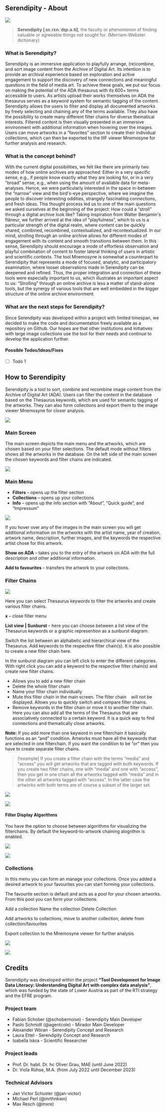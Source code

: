 ## Serendipity - About


![](public/assets/b9728ca2a1ced8880d9606011bab2a56.png)

> **Serendipity [ˌsɛ.rɛn.ˈdɪp.ə.ti]**, the faculty or phenomenon of finding valuable or agreeable things not sought for. (Merriam-Webster dictionary)

### What is Serendipity?

Serendipity is an immersive application to playfully arrange, (re)combine, and sort image content from the Archive of Digital Art. Its intention is to provide an archival experience based on exploration and active engagement to support the discovery of new connections and meaningful questions in the field of media art. To achieve these goals, we put our focus on making the potential of the ADA thesaurus with its 600+ terms accessible to users. As artists upload their works themselves on ADA the thesaurus serves as a keyword system for semantic tagging of the content. Serendipity allows the users to filter and display all documented artworks by freely selecting and chaining any of the terms available. They also have the possibility to create many different filter chains for diverse thematical interests. Filtered content is then visually presented in an immersive environment with additional information when hovering over the images. Users can move artworks in a “favorites” section to create their individual collections, which can then be exported to the IIIF viewer Mnemosyne for further analysis and research.

### What is the concept behind?

With the current digital possibilities, we felt like there are primarily two modes of how online archives are approached: Either in a very specific sense, e.g., if people know exactly what they are looking for, or in a very “broad” sense, e.g., when using the amount of available data for meta-analyses. Hence, we were particularly interested in the space in-between the “narrow” view and the bird's-eye perspective, where we imagine the people to discover interesting oddities, strangely fascinating connections, and fresh ideas. This thought process led us to one of the main questions we asked ourselves at the beginning of the project: How could a “stroll” through a digital archive look like? Taking inspiration from Walter Benjamin's flâneur, we further arrived at the idea of “playfulness”, which to us is a particular strength of the digital realm, where content can be quickly shared, combined, recombined, contextualized, and recontextualized. In our mind, strolling through an online archive allows for different modes of engagement with its content and smooth transitions between them. In this sense, Serendipity should encourage a mode of effortless observation and playful combination of content to foster lateral thinking of users in artistic and scientific contexts. The tool Mnemosyne is somewhat a counterpart to Serendipity that represents a mode of focused, analytic, and participatory examination, where looser observations made in Serendipity can be deepened and refined. Thus, the proper integration and connection of these tools were especially important to us, which illustrates an important aspect to us: “Strolling” through an online archive is less a matter of stand-alone tools, but the synergy of various tools that are well embedded in the bigger structure of the online archive environment.

### What are the next steps for Serendipity?

Since Serendipity was developed within a project with limited timespan, we decided to make the code and documentation freely available as a repository on Github. Our hopes are that other institutions and initiatives with large image collections use the tool for their needs and continue to develop the application further. 

#### Possible Todos/Ideas/Fixes

- [ ] Todo 1

## How to Serendipity

Serendipity is a tool to sort, combine and recombine image content from the Archive of Digital Art (ADA). Users can filter the content in the database based on the Thesaurus keywords, which are used for semantic tagging of the artworks. They can also form collections and export them to the image viewer Mnemosyne for closer analysis.


![](public/assets/5e5446971184f8acc94b181e46125ba8.png)

### Main Screen

The main screen depicts the main menu and the artworks, which are chosen based on your filter selections. The default mode without filters shows all the artworks in the database. On the left side of the main screen the chosen keywords and filter chains are indicated.


![](public/assets/bdee34601f228a28daa3f9abca09a5d2.png)


### Main Menu

- **Filters** – opens up the filter section
- **Collections** – opens up your collections
- **Info** – opens up the info section with “About”, “Quick guide”, and “Impressum”


![](public/assets/44d4f10cbbe172289cc210292a1c8df5.png)


If you hover over any of the images in the main screen you will get additional information on the artworks with the artist name, year of creation, artwork name, description, further images, and the keywords the respective artist chose for this artwork.

**Show on ADA** – takes you to the entry of the artwork on ADA with the full description and other additional information.

**Add to favourites** – transfers the artwork to your collections.

### Filter Chains


![](public/assets/33615f25d59ab2f06d2e6fc025534708.png)


Here you can select Thesaurus keywords to filter the artworks and create various filter chains.

**x** – close filter menu

**List view | Sunburst** – here you can choose between a list view of the Thesaurus keywords or a graphic represention as a sunburst diagram.

Switch the list between an alphabetic and hierarchical view of the Thesaurus.
Add keywords to the respective filter chain(s). It is also possible to create a new filter chain here.

In the sunburst diagram you can left click to enter the different categories. With right click you can add a keyword to the respective filter chain(s) and create new filter chains.

- Allows you to add a new filter chain
- Delete the whole filter chain
- Name your filter chain individually
- Mute this filter chain in the main screen. The filter chain    will not be displayed. Allows you to quickly switch and compare filter chains.
- Remove keywords in the filter chain or move it to another filter chain. Here you can also add all the terms of the Thesaurus that are associatively connected to a certain keyword. It is a quick way to find connections and thematically close artworks.

**Note:** If you add more than one keyword in one filterchain it basically functions as an “and” condition. Artworks must have all the keywords that are selected in one filterchain. If you want the condition to be “or” then you have to create separate filter chains. 

> [!example]
> If you create a filter chain with the terms “media” and “access” you will get artworks that are tagged with both keywords. If you create two filter chains, one with “media” and one with “access”, then you get in one chain all the artworks tagged with “media” and in the other all artworks tagged with “access”. In the latter case the artworks with both terms are of course a subset of the larger set.

![](public/assets/555442507bfd34c42c6c9f48de5e8bd6.png)

![](public/assets/fc1d1b4338f88caaec0c8bc6d001f98a.png)


#### Filter Display Algorithms

You have the option to choose between algorithms for visualizing the filterchains. By default the keyword-to-artwork chaining alogrithm is enabled.


![](public/assets/1d1e8fc1f53fffdbc3c3c9e52dd560f9.png)

![](public/assets/e983220090102d74435c8f58a11aef5c.png)


### Collections 

In this menu you can form an manage your collections. Once you added a desired artwork to your favourites you can start forming your collections.

The favourite section is default and acts as a pool for your chosen artworks. From this pool you can form your collections.

Add a collection
Name the collection
Delete Collection

Add artworks to collections, move to another collection, delete from collection/favourites

Export collection to the Mnemosyne viewer for further analysis

![](public/assets/f22828562ae342b6c1c9f17888cda843.png)

![](public/assets/59cc2da5878139b6fffab293363aa43a.png)


## Credits

Serendipity was developed within the project **“Tool Development for Image Data Literacy: Understanding Digital Art with complex data analysis”**, which was funded by the state of Lower Austria as part of the RTI strategy and the EFRE program.


### Project team

- Fabian Schober (@schobernoise) - Serendipity Main Developer
- Paolo Schmidt (@agentcole) - Mirador Main Developer
- Alexander Wöran - Serendipity Concept and Research
- Laura Ettel - Serendipity Concept and Research
- Isabella Iskra - Scientific Researcher
### Project leads

- Prof. Dr. habil. Dr. hc Oliver Grau, MAE (until June 2022)
- Dr. Viola Rühse, M.A. (from July 2022 until December 2023)
### Technical Advisors

- Jan Victor Schuster (@jan-victor)
- Michael Perl (@mrthnkwn)
- Max Resch (@mxre)